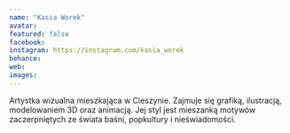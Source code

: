 ```yaml
---
name: "Kasia Worek"
avatar: 
featured: false
facebook: 
instagram: https://instagram.com/kasia_worek
behance: 
web:
images:
---
```

Artystka wizualna mieszkająca w Cieszynie. Zajmuje się grafiką, ilustracją, modelowaniem 3D oraz animacją. Jej styl jest mieszanką motywów zaczerpniętych ze świata baśni, popkultury i nieświadomości.
